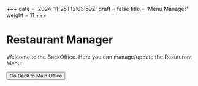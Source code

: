 +++ 
date = '2024-11-25T12:03:59Z'
draft = false
title = 'Menu Manager'
weight = 11
+++

<h1 class="page-title">Restaurant Manager</h1>

<p>Welcome to the BackOffice. Here you can manage/update the Restaurant Menu:</p>
<button type="button" onclick="window.location.href='/docs/office'">Go Back to Main Office</button>
